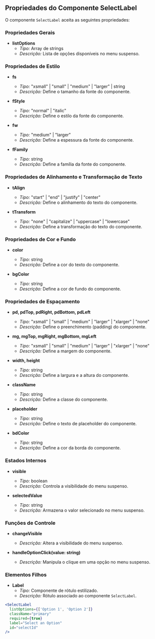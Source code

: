 ## Propriedades do Componente SelectLabel

O componente `SelectLabel` aceita as seguintes propriedades:

### Propriedades Gerais

- **listOptions**
  - *Tipo:* Array de strings
  - *Descrição:* Lista de opções disponíveis no menu suspenso.

### Propriedades de Estilo

- **fs**
  - *Tipo:* "xsmall" | "small" | "medium" | "larger" | string
  - *Descrição:* Define o tamanho da fonte do componente.

- **fStyle**
  - *Tipo:* "normal" | "italic"
  - *Descrição:* Define o estilo da fonte do componente.

- **fw**
  - *Tipo:* "medium" | "larger"
  - *Descrição:* Define a espessura da fonte do componente.

- **fFamily**
  - *Tipo:* string
  - *Descrição:* Define a família da fonte do componente.

### Propriedades de Alinhamento e Transformação de Texto

- **tAlign**
  - *Tipo:* "start" | "end" | "justify" | "center"
  - *Descrição:* Define o alinhamento do texto do componente.

- **tTransform**
  - *Tipo:* "none" | "capitalize" | "uppercase" | "lowercase"
  - *Descrição:* Define a transformação do texto do componente.

### Propriedades de Cor e Fundo

- **color**
  - *Tipo:* string
  - *Descrição:* Define a cor do texto do componente.

- **bgColor**
  - *Tipo:* string
  - *Descrição:* Define a cor de fundo do componente.

### Propriedades de Espaçamento

- **pd, pdTop, pdRight, pdBottom, pdLeft**
  - *Tipo:* "xsmall" | "small" | "medium" | "larger" | "xlarger" | "none"
  - *Descrição:* Define o preenchimento (padding) do componente.

- **mg, mgTop, mgRight, mgBottom, mgLeft**
  - *Tipo:* "xsmall" | "small" | "medium" | "larger" | "xlarger" | "none"
  - *Descrição:* Define a margem do componente.

- **width, height**
  - *Tipo:* string
  - *Descrição:* Define a largura e a altura do componente.

- **className**
  - *Tipo:* string
  - *Descrição:* Define a classe do componente.

- **placeholder**
  - *Tipo:* string
  - *Descrição:* Define o texto de placeholder do componente.

- **bdColor**
  - *Tipo:* string
  - *Descrição:* Define a cor da borda do componente.

### Estados Internos

- **visible**
  - *Tipo:* boolean
  - *Descrição:* Controla a visibilidade do menu suspenso.

- **selectedValue**
  - *Tipo:* string
  - *Descrição:* Armazena o valor selecionado no menu suspenso.

### Funções de Controle

- **changeVisible**
  - *Descrição:* Altera a visibilidade do menu suspenso.

- **handleOptionClick(value: string)**
  - *Descrição:* Manipula o clique em uma opção no menu suspenso.

### Elementos Filhos

- **Label**
  - *Tipo:* Componente de rótulo estilizado.
  - *Descrição:* Rótulo associado ao componente `SelectLabel`.

```jsx
<SelectLabel
  listOptions={['Option 1', 'Option 2']}
  className="primary"
  required={true}
  label="Select an Option"
  id="selectId"
/>
